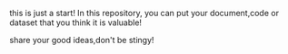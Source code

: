 this is just a start!
In this repository, you can put your document,code or dataset that you think it is valuable!

share your good ideas,don't be stingy!
